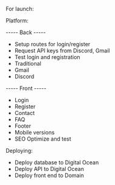 For launch:

Platform:

----- Back -----

- Setup routes for login/register
- Request API keys from Discord, Gmail
- Test login and registration
 - Traditional
 - Gmail
 - Discord
 

----- Front -----

- Login
- Register
- Contact 
- FAQ
- Footer
- Mobile versions
- SEO Optimize and test


Deploying:

- Deploy database to Digital Ocean
- Deploy API to Digital Ocean
- Deploy front end to Domain
